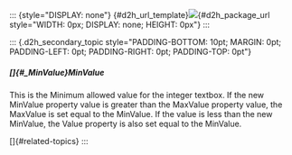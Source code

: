 ::: {style="DISPLAY: none"}
[](ms-xhelp:///?Id=d2h_url_template){#d2h_url_template}![](!package_url!){#d2h_package_url style="WIDTH: 0px; DISPLAY: none; HEIGHT: 0px"}
:::

::: {.d2h_secondary_topic style="PADDING-BOTTOM: 10pt; MARGIN: 0pt; PADDING-LEFT: 0pt; PADDING-RIGHT: 0pt; PADDING-TOP: 0pt"}
##### []{#_MinValue}MinValue

This is the Minimum allowed value for the integer textbox. If the new MinValue property value is greater than the MaxValue property value, the MaxValue is set equal to the MinValue. If the value is less than the new MinValue, the Value property is also set equal to the MinValue.

[]{#related-topics}
:::
